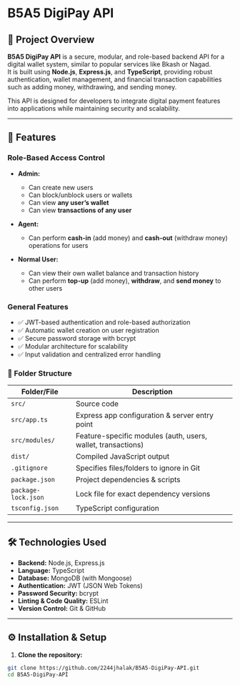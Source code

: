 # B5A5 DigiPay API

## 📌 Project Overview

**B5A5 DigiPay API** is a secure, modular, and role-based backend API for a digital wallet system, similar to popular services like Bkash or Nagad.  
It is built using **Node.js**, **Express.js**, and **TypeScript**, providing robust authentication, wallet management, and financial transaction capabilities such as adding money, withdrawing, and sending money.

This API is designed for developers to integrate digital payment features into applications while maintaining security and scalability.

---

## 🚀 Features

### Role-Based Access Control

- **Admin:**  
  - Can create new users  
  - Can block/unblock users or wallets  
  - Can view **any user’s wallet**  
  - Can view **transactions of any user**  

- **Agent:**  
  - Can perform **cash-in** (add money) and **cash-out** (withdraw money) operations for users  

- **Normal User:**  
  - Can view their own wallet balance and transaction history  
  - Can perform **top-up** (add money), **withdraw**, and **send money** to other users  

### General Features

- ✅ JWT-based authentication and role-based authorization  
- ✅ Automatic wallet creation on user registration  
- ✅ Secure password storage with bcrypt  
- ✅ Modular architecture for scalability  
- ✅ Input validation and centralized error handling

### 📂 Folder Structure

| Folder/File         | Description                                                      |
|--------------------|------------------------------------------------------------------|
| `src/`             | Source code                                                      |
| `src/app.ts`       | Express app configuration & server entry point                  |
| `src/modules/`     | Feature-specific modules (auth, users, wallet, transactions)    |
| `dist/`            | Compiled JavaScript output                                       |
| `.gitignore`       | Specifies files/folders to ignore in Git                        |
| `package.json`     | Project dependencies & scripts                                   |
| `package-lock.json`| Lock file for exact dependency versions                           |
| `tsconfig.json`    | TypeScript configuration                                         |



---

## 🛠️ Technologies Used

- **Backend:** Node.js, Express.js  
- **Language:** TypeScript  
- **Database:** MongoDB (with Mongoose)  
- **Authentication:** JWT (JSON Web Tokens)  
- **Password Security:** bcrypt  
- **Linting & Code Quality:** ESLint  
- **Version Control:** Git & GitHub  

---

## ⚙️ Installation & Setup

1. **Clone the repository:**

```bash
git clone https://github.com/2244jhalak/B5A5-DigiPay-API.git
cd B5A5-DigiPay-API
